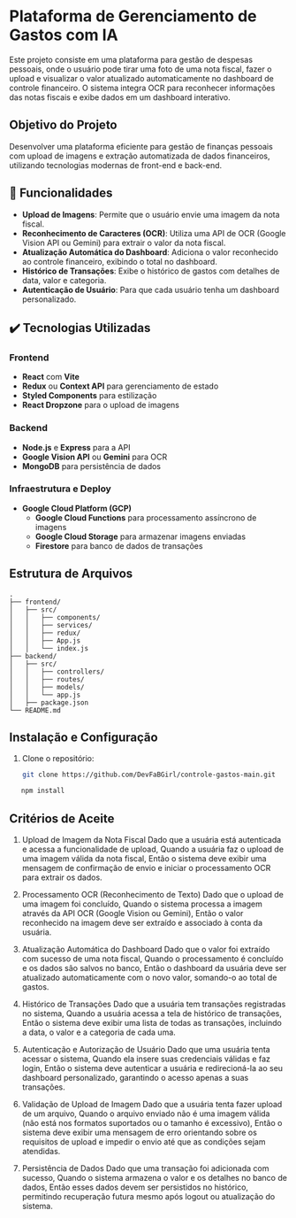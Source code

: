 # Plataforma de Gerenciamento de Gastos com IA

Este projeto consiste em uma plataforma para gestão de despesas pessoais, onde o usuário pode tirar uma foto de uma nota fiscal, fazer o upload e visualizar o valor atualizado automaticamente no dashboard de controle financeiro. O sistema integra OCR para reconhecer informações das notas fiscais e exibe dados em um dashboard interativo.

## Objetivo do Projeto

Desenvolver uma plataforma eficiente para gestão de finanças pessoais com upload de imagens e extração automatizada de dados financeiros, utilizando tecnologias modernas de front-end e back-end.

## 🔨 Funcionalidades

- **Upload de Imagens**: Permite que o usuário envie uma imagem da nota fiscal.
- **Reconhecimento de Caracteres (OCR)**: Utiliza uma API de OCR (Google Vision API ou Gemini) para extrair o valor da nota fiscal.
- **Atualização Automática do Dashboard**: Adiciona o valor reconhecido ao controle financeiro, exibindo o total no dashboard.
- **Histórico de Transações**: Exibe o histórico de gastos com detalhes de data, valor e categoria.
- **Autenticação de Usuário**: Para que cada usuário tenha um dashboard personalizado.

## ✔️ Tecnologias Utilizadas

### Frontend
- **React** com **Vite**
- **Redux** ou **Context API** para gerenciamento de estado
- **Styled Components** para estilização
- **React Dropzone** para o upload de imagens

### Backend
- **Node.js** e **Express** para a API
- **Google Vision API** ou **Gemini** para OCR
- **MongoDB** para persistência de dados

### Infraestrutura e Deploy
- **Google Cloud Platform (GCP)**
  - **Google Cloud Functions** para processamento assíncrono de imagens
  - **Google Cloud Storage** para armazenar imagens enviadas
  - **Firestore** para banco de dados de transações

## Estrutura de Arquivos

``` 
.
├── frontend/
│   ├── src/
│   │   ├── components/
│   │   ├── services/
│   │   ├── redux/
│   │   ├── App.js
│   │   └── index.js
├── backend/
│   ├── src/
│   │   ├── controllers/
│   │   ├── routes/
│   │   ├── models/
│   │   └── app.js
│   ├── package.json
└── README.md
```


## Instalação e Configuração

1. Clone o repositório:

   ```bash
   git clone https://github.com/DevFaBGirl/controle-gastos-main.git

```sh
   npm install
```

## Critérios de Aceite

1. Upload de Imagem da Nota Fiscal
Dado que a usuária está autenticada e acessa a funcionalidade de upload,
Quando a usuária faz o upload de uma imagem válida da nota fiscal,
Então o sistema deve exibir uma mensagem de confirmação de envio e iniciar o processamento OCR para extrair os dados.

2. Processamento OCR (Reconhecimento de Texto)
Dado que o upload de uma imagem foi concluído,
Quando o sistema processa a imagem através da API OCR (Google Vision ou Gemini),
Então o valor reconhecido na imagem deve ser extraído e associado à conta da usuária.

3. Atualização Automática do Dashboard
Dado que o valor foi extraído com sucesso de uma nota fiscal,
Quando o processamento é concluído e os dados são salvos no banco,
Então o dashboard da usuária deve ser atualizado automaticamente com o novo valor, somando-o ao total de gastos.

4. Histórico de Transações
Dado que a usuária tem transações registradas no sistema,
Quando a usuária acessa a tela de histórico de transações,
Então o sistema deve exibir uma lista de todas as transações, incluindo a data, o valor e a categoria de cada uma.

5. Autenticação e Autorização de Usuário
Dado que uma usuária tenta acessar o sistema,
Quando ela insere suas credenciais válidas e faz login,
Então o sistema deve autenticar a usuária e redirecioná-la ao seu dashboard personalizado, garantindo o acesso apenas a suas transações.

6. Validação de Upload de Imagem
Dado que a usuária tenta fazer upload de um arquivo,
Quando o arquivo enviado não é uma imagem válida (não está nos formatos suportados ou o tamanho é excessivo),
Então o sistema deve exibir uma mensagem de erro orientando sobre os requisitos de upload e impedir o envio até que as condições sejam atendidas.

7. Persistência de Dados
Dado que uma transação foi adicionada com sucesso,
Quando o sistema armazena o valor e os detalhes no banco de dados,
Então esses dados devem ser persistidos no histórico, permitindo recuperação futura mesmo após logout ou atualização do sistema.
